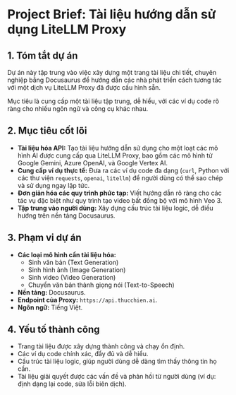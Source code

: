 # Project Brief: Tài liệu hướng dẫn sử dụng LiteLLM Proxy

## 1. Tóm tắt dự án

Dự án này tập trung vào việc xây dựng một trang tài liệu chi tiết, chuyên nghiệp bằng Docusaurus để hướng dẫn các nhà phát triển cách tương tác với một dịch vụ LiteLLM Proxy đã được cấu hình sẵn.

Mục tiêu là cung cấp một tài liệu tập trung, dễ hiểu, với các ví dụ code rõ ràng cho nhiều ngôn ngữ và công cụ khác nhau.

## 2. Mục tiêu cốt lõi

- **Tài liệu hóa API:** Tạo tài liệu hướng dẫn sử dụng cho một loạt các mô hình AI được cung cấp qua LiteLLM Proxy, bao gồm các mô hình từ Google Gemini, Azure OpenAI, và Google Vertex AI.
- **Cung cấp ví dụ thực tế:** Đưa ra các ví dụ code đa dạng (`curl`, Python với các thư viện `requests`, `openai`, `litellm`) để người dùng có thể sao chép và sử dụng ngay lập tức.
- **Đơn giản hóa các quy trình phức tạp:** Viết hướng dẫn rõ ràng cho các tác vụ đặc biệt như quy trình tạo video bất đồng bộ với mô hình Veo 3.
- **Tập trung vào người dùng:** Xây dựng cấu trúc tài liệu logic, dễ điều hướng trên nền tảng Docusaurus.

## 3. Phạm vi dự án

- **Các loại mô hình cần tài liệu hóa:**
    - Sinh văn bản (Text Generation)
    - Sinh hình ảnh (Image Generation)
    - Sinh video (Video Generation)
    - Chuyển văn bản thành giọng nói (Text-to-Speech)
- **Nền tảng:** Docusaurus.
- **Endpoint của Proxy:** `https://api.thucchien.ai`.
- **Ngôn ngữ:** Tiếng Việt.

## 4. Yếu tố thành công

- Trang tài liệu được xây dựng thành công và chạy ổn định.
- Các ví dụ code chính xác, đầy đủ và dễ hiểu.
- Cấu trúc tài liệu logic, giúp người dùng dễ dàng tìm thấy thông tin họ cần.
- Tài liệu giải quyết được các vấn đề và phản hồi từ người dùng (ví dụ: định dạng lại code, sửa lỗi biên dịch).
